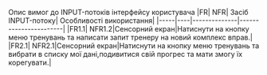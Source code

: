 Опис вимог до INPUT-потоків інтерфейсу користувача
|FR| NFR| Засіб INPUT-потоку| Особливості використання|
|-----|----|--------------|-----------------------|
|FR1.1| NFR1.2|Сенсорний екран|Натиснути на кнопку меню тренувань та написати запит тренеру на новий комплекс вправ.|
|FR2.1| NFR2.1|Сенсорний екран|Натиснути на кнопку меню тренувань та вибрати в списку мої дані,подивитися свій прогрес та мати змогу їх корегувати.|
